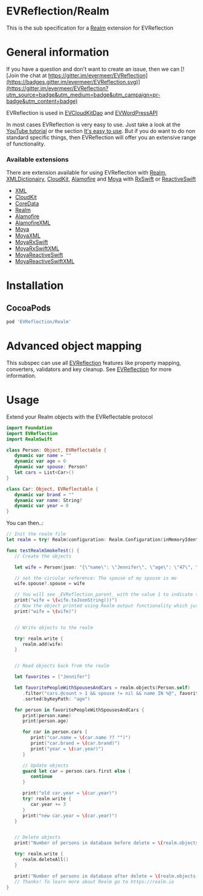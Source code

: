 EVReflection/Realm
============

This is the sub specification for a [Realm](https://realm.io) extension for EVReflection

# General information

If you have a question and don't want to create an issue, then we can [![Join the chat at https://gitter.im/evermeer/EVReflection](https://badges.gitter.im/evermeer/EVReflection.svg)](https://gitter.im/evermeer/EVReflection?utm_source=badge&utm_medium=badge&utm_campaign=pr-badge&utm_content=badge)

EVReflection is used in [EVCloudKitDao](https://github.com/evermeer/EVCloudKitDao) and [EVWordPressAPI](https://github.com/evermeer/EVWordPressAPI)

In most cases EVReflection is very easy to use. Just take a look at the [YouTube tutorial](https://www.youtube.com/watch?v=LPWsQD2nxqg) or the section [It's easy to use](https://github.com/evermeer/EVReflection#its-easy-to-use). But if you do want to do non standard specific things, then EVReflection will offer you an extensive range of functionality.

### Available extensions
There are extension available for using EVReflection with [Realm](https://realm.io), [XMLDictionairy](https://github.com/nicklockwood/XMLDictionary), [CloudKit](https://developer.apple.com/library/content/documentation/DataManagement/Conceptual/CloudKitQuickStart/Introduction/Introduction.html), [Alamofire](https://github.com/Alamofire/Alamofire) and [Moya](https://github.com/Moya/Moya) with [RxSwift](https://github.com/ReactiveX/RxSwift) or [ReactiveSwift](https://github.com/ReactiveSwift/ReactiveSwift)

- [XML](https://github.com/evermeer/EVReflection/tree/master/Source/XML)
- [CloudKit](https://github.com/evermeer/EVReflection/tree/master/Source/CloudKit)
- [CoreData](https://github.com/evermeer/EVReflection/tree/master/Source/CoreData)
- [Realm](https://github.com/evermeer/EVReflection/tree/master/Source/Realm)
- [Alamofire](https://github.com/evermeer/EVReflection/tree/master/Source/Alamofire)
- [AlamofireXML](https://github.com/evermeer/EVReflection/tree/master/Source/XML)
- [Moya](https://github.com/evermeer/EVReflection/tree/master/Source/Alamofire/Moya)
- [MoyaXML](https://github.com/evermeer/EVReflection/tree/master/Source/Alamofire/Moya/XML)
- [MoyaRxSwift](https://github.com/evermeer/EVReflection/tree/master/Source/Alamofire/Moya/RxSwift)
- [MoyaRxSwiftXML](https://github.com/evermeer/EVReflection/tree/master/Source/Alamofire/Moya/RxSwift/XML)
- [MoyaReactiveSwift](https://github.com/evermeer/EVReflection/tree/master/Source/Alamofire/Moya/ReactiveSwift)
- [MoyaReactiveSwiftXML](https://github.com/evermeer/EVReflection/tree/master/Source/Alamofire/Moya/ReactiveSwift/XML)
# Installation

## CocoaPods

```ruby
pod 'EVReflection/Realm'
```

# Advanced object mapping
This subspec can use all [EVReflection](https://github.com/evermeer/EVReflection) features like property mapping, converters, validators and key cleanup. See [EVReflection](https://github.com/evermeer/EVReflection) for more information.

# Usage

Extend your Realm objects with the EVReflectable protocol

```swift
import Foundation
import EVReflection
import RealmSwift

class Person: Object, EVReflectable {
   dynamic var name = ""
   dynamic var age = 0
   dynamic var spouse: Person?
   let cars = List<Car>()
}

class Car: Object, EVReflectable {
   dynamic var brand = ""  
   dynamic var name: String?
   dynamic var year = 0
}

```

You can then..:
```swift
// Init the realm file
let realm = try! Realm(configuration: Realm.Configuration(inMemoryIdentifier: "TemporaryRealm"))

func testRealmSmokeTest() {
   // Create the objects

   let wife = Person(json: "{\"name\": \"Jennifer\", \"age\": \"47\", \"cars\": [{\"brand\": \"DeLorean\", \"name\": \"Outatime\", \"year\": 1981} , {\"brand\": \"Volkswagen\", \"year\": 2014}], \"spouse\": {\"name\": \"Marty\", \"age\": \"48\"}}")

   // set the circular reference: The spouse of my spouse is me
   wife.spouse?.spouse = wife

   // You will see _EVReflection_parent_ with the value 1 to indicate that there is a circular reference to it's parent 1 level up.
   print("wife = \(wife.toJsonString())")
   // Now the object printed using Realm output functionality which just repeats itself until maximum depth is exeeded
   print("wife = \(wife)")


   // Write objects to the realm

   try! realm.write {
      realm.add(wife)
   }


   // Read objects back from the realm

   let favorites = ["Jennifer"]

   let favoritePeopleWithSpousesAndCars = realm.objects(Person.self)
      .filter("cars.@count > 1 && spouse != nil && name IN %@", favorites)
      .sorted(byKeyPath: "age")

   for person in favoritePeopleWithSpousesAndCars { 
      print(person.name)
      print(person.age)

      for car in person.cars {
         print("car.name = \(car.name ?? "")")
         print("car.brand = \(car.brand)")
         print("year = \(car.year)")
      }

      // Update objects
      guard let car = person.cars.first else {
         continue
      }

      print("old car.year = \(car.year)")
      try! realm.write {
         car.year += 3
      }
      print("new car.year = \(car.year)")
   }


   // Delete objects
   print("Number of persons in database before delete = \(realm.objects(Person.self).count)")

   try! realm.write {
      realm.deleteAll()
   }

   print("Number of persons in database after delete = \(realm.objects(Person.self).count)")
   // Thanks! To learn more about Realm go to https://realm.io    
}
```

